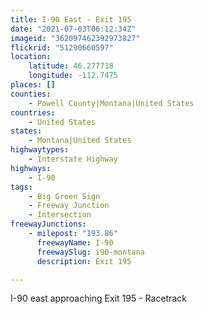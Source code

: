```yaml
---
title: I-90 East - Exit 195
date: "2021-07-03T06:12:34Z"
imageid: "362097462392973827"
flickrid: "51290660597"
location:
    latitude: 46.277718
    longitude: -112.7475
places: []
counties:
    - Powell County|Montana|United States
countries:
    - United States
states:
    - Montana|United States
highwaytypes:
    - Interstate Highway
highways:
    - I-90
tags:
    - Big Green Sign
    - Freeway Junction
    - Intersection
freewayJunctions:
    - milepost: "193.86"
      freewayName: I-90
      freewaySlug: i90-montana
      description: Exit 195

---
```

I-90 east approaching Exit 195 - Racetrack